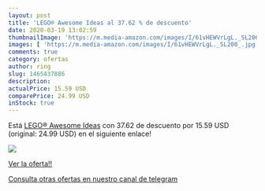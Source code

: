 ```yaml
---
layout: post
title: 'LEGO® Awesome Ideas al 37.62 % de descuento'
date: 2020-03-19 13:02:59
thumbnailImage: 'https://m.media-amazon.com/images/I/61vHEWVrLgL._SL200_.jpg'
images: [ 'https://m.media-amazon.com/images/I/61vHEWVrLgL._SL200_.jpg' ]
comments: true
category: ofertas
author: ring
slug: 1465437886
description:
actualPrice: 15.59 USD
comparePrice: 24.99 USD
inStock: true
---
```


Está [LEGO® Awesome Ideas](https://www.amazon.com/dp/1465437886/?tag=redken08-20) con 37.62 de descuento por 15.59 USD (original: 24.99 USD) en el siguiente enlace!

[![](https://m.media-amazon.com/images/I/61vHEWVrLgL._SL200_.jpg)](https://www.amazon.com/dp/1465437886/?tag=redken08-20)

[Ver la oferta!!](https://www.amazon.com/dp/1465437886/?tag=redken08-20)

[Consulta otras ofertas en nuestro canal de telegram](https://t.me/s/ofertas25)
